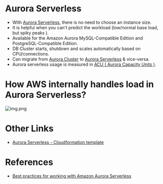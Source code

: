
# Aurora Serverless
- With [Aurora Serverless](https://aws.amazon.com/rds/aurora/serverless/), there is no need to choose an instance size. 
- It is helpful when you can't predict the workload (low/normal base load, but spiky peaks ).
- Available for the Amazon Aurora MySQL-Compatible Edition and PostgreSQL-Compatible Edition.
- DB Cluster starts, shutdown and scales automatically based on CPU/connections.
- Can migrate from [Aurora Cluster](AuroraDBClusters.md) to [Aurora Serverless]() & vice-versa.
- Aurora serverless usage is measured in [ACU ( Aurora Capacity Units )](https://docs.aws.amazon.com/AmazonRDS/latest/AuroraUserGuide/aurora-serverless-v1.how-it-works.html).

# How AWS internally handles load in Aurora Serverless?

![img.png](https://d2908q01vomqb2.cloudfront.net/887309d048beef83ad3eabf2a79a64a389ab1c9f/2020/11/27/Amazon-Aurora-Serverless-2.jpg)

# Other Links
- [Aurora Serverless - Cloudformation template](../../3_InfraAutomation/AWSCloudFormation/templates/aurora_serverless.yml)

# References
- [Best practices for working with Amazon Aurora Serverless](https://aws.amazon.com/blogs/database/best-practices-for-working-with-amazon-aurora-serverless/)